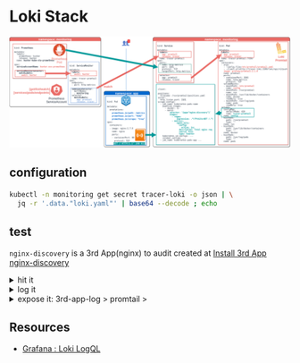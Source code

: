 # Loki Stack

![loki](images/loki.png)

## configuration

```bash
kubectl -n monitoring get secret tracer-loki -o json | \
  jq -r '.data."loki.yaml"' | base64 --decode ; echo
```

## test

`nginx-discovery` is a 3rd App(nginx) to audit created at [Install 3rd App nginx-discovery](installation.md#install-3rd-app-nginx-discovery)

<details close=""> <summary>hit it</summary>

```console
$ 3rd_app_host=https://nginx-discovery.kind.io/
$ while true; do curl -s -o /dev/null -w '%{http_code}' ${3rd_app_host}; sleep 5; echo; done
200
200
```
  
</details>

<details close=""> <summary>log it</summary>

```console
$ kubectl -n app logs --tail=10 deploy/nginx-discovery
10.1.165.3 - - [15/Mar/2021:10:42:13 +0000] "GET / HTTP/1.1" 200 612 "-" "curl/7.58.0" "10.1.172.231"
10.1.165.3 - - [15/Mar/2021:10:42:19 +0000] "GET / HTTP/1.1" 200 612 "-" "curl/7.58.0" "10.1.172.231"
```

</details>

<details close=""> <summary>expose it: 3rd-app-log > promtail ></summary>

```yaml
annotations:
  prometheus.io/scrape: "true"
  prometheus.io/port: "9102"
  prometheus.io/path: "/metrics"
```

</details>

## Resources

- [Grafana : Loki LogQL](https://www.youtube.com/watch?v=7h1-YMFjldI)
